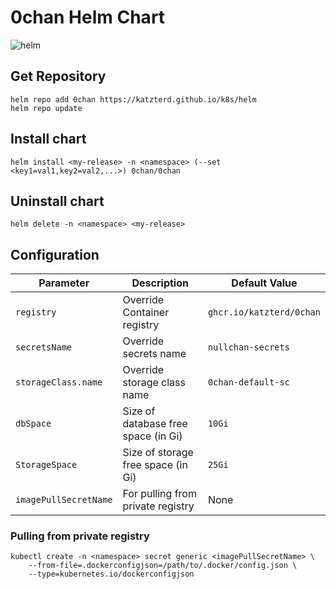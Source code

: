 # 0chan Helm Chart
![helm](https://img.shields.io/github/actions/workflow/status/katzterd/0chan/helm-build.yml?label=helm&logo=helm&style=for-the-badge)

## Get Repository

```console
helm repo add 0chan https://katzterd.github.io/k8s/helm
helm repo update
```

## Install chart

```console
helm install <my-release> -n <namespace> (--set <key1=val1,key2=val2,...>) 0chan/0chan
```

## Uninstall chart

```console
helm delete -n <namespace> <my-release>
```

## Configuration

| Parameter                                 | Description                                   | Default Value                                           |
|-------------------------------------------|-----------------------------------------------|---------------------------------------------------------|
|`registry`                                 | Override Container registry                   | `ghcr.io/katzterd/0chan`                                |
|`secretsName`                              | Override secrets name                         | `nullchan-secrets`                                      |
|`storageClass.name`                        | Override storage class name                   | `0chan-default-sc`                                      |
|`dbSpace`                                  | Size of database free space (in Gi)           | `10Gi`                                                  |
|`StorageSpace`                             | Size of storage free space (in Gi)            | `25Gi`                                                  |
|`imagePullSecretName`                      | For pulling from private registry             | None                                                    |


### Pulling from private registry
```console
kubectl create -n <namespace> secret generic <imagePullSecretName> \ 
    --from-file=.dockerconfigjson=/path/to/.docker/config.json \
    --type=kubernetes.io/dockerconfigjson
```
